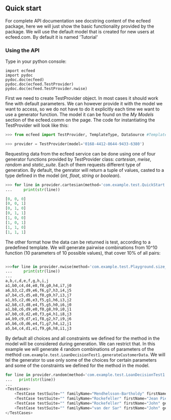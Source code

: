 ## Quick start
For complete API documentation see docstring content of the ecfeed package, here we will just show the basic functionality
provided by the package. We will use the default model that is created for new users at ecfeed.com. By default it is named 'Tutorial'

### Using the API

 Type in your python console:
```
import ecfeed
import pydoc
pydoc.doc(ecfeed)
pydoc.doc(ecfeed.TestProvider)
pydoc.doc(ecfeed.TestProvider.nwise)
```

First we need to create TestProvider object. In most cases it should work fine with default parameters. We can however 
provide it with the model we want to access, so we do not have to do it explicitly each time we want to use a generator function. The model it can be found on the _My Models_ section of the ecfeed.comm on the page. The code for instantiating the TestProvider will look like this:

```python
>>> from ecfeed import TestProvider, TemplateType, DataSource #TemplateType, DataSource will be used later

>>> provider = TestProvider(model='0168-4412-8644-9433-6380')
```
Requesting data from the ecfeed service can be done using one of four generator functions provided by TestProvider class:
_cartesian_, _nwise_, _random_ and _static_suite_. Each of them requests different type of generation. By default, the
genrator will return a tuple of values, casted to a type defined in the model (_int_, _float_, _string_ or _boolean_).

```python
>>> for line in provider.cartesian(method='com.example.test.QuickStart.test'):
...     print(str(line))

[0, 0, 0]
[0, 0, 1]
[0, 1, 0]
[0, 1, 1]
[1, 0, 0]
[1, 0, 1]
[1, 1, 0]
[1, 1, 1]

```

The other format how the data can be returned is test, according to a predefined template. We will generate pairwise combinations from 10^10 function (10 parameters of 10 possible values), that cover 10% of all pairs:

```python

>>>for line in provider.nwise(method='com.example.test.Playground.size_10x10', n=2, coverage=10, template=TemplateType.CSV):
...     print(str(line))
...
a,b,c,d,e,f,g,h,i,j
a1,b0,c4,d4,e8,f8,g0,h4,i7,j0
a6,b3,c2,d9,e6,f6,g7,h3,i4,j5
a7,b4,c5,d5,e8,f0,g9,h7,i3,j7
a1,b5,c2,d6,e3,f5,g1,h6,i3,j2
a2,b8,c3,d8,e4,f5,g5,h0,i6,j0
a1,b8,c6,d9,e0,f0,g8,h9,i0,j1
a7,b0,c8,d2,e0,f3,g4,h1,i8,j3
a4,b9,c9,d7,e1,f8,g2,h7,i9,j6
a5,b6,c0,d6,e4,f1,g7,h4,i2,j1
a5,b4,c4,d1,e1,f9,g6,h8,i1,j3
```

By default all choices and all constraints we defined for the method in the model will be considered during generation. 
We can restrict that. In this example we will generate 4 random combinations of parameters of the method
`com.example.test.LoanDecisionTest1.generateCustomerData`. We will tel the generator to use only some of the choices for certain parameters and some of the constraints we defined for the method in the model.

```python
for line in provider.random(method='com.example.test.LoanDecisionTest1.generateCustomerData', length=4, template=TemplateType.XML, constraints=['gender'], choices={'gender':['male']}):
...   print(str(line))
...
<TestCases>
	<TestCase testSuite="" familyName="Mendhelsson-Bartholdy" firstName="Alexander" gender="MALE" age="35" documentSerialNumber="[A-Z]{2}[0-9]{9}" documentType="DRIVERS_LICENSE" />
	<TestCase testSuite="" familyName="Rockefeller" firstName="Jean Pierre" gender="MALE" age="87" documentSerialNumber="B9819484" documentType="PASSPORT" />
	<TestCase testSuite="" familyName="Rockefeller" firstName="John" gender="MALE" age="40" documentSerialNumber="WNZ379009" documentType="PERSONAL_ID" />
	<TestCase testSuite="" familyName="van der Sar" firstName="John" gender="MALE" age="80" documentSerialNumber="[A-Z]{2}[0-9]{9}" documentType="PERSONAL_ID" />
</TestCases>
```










